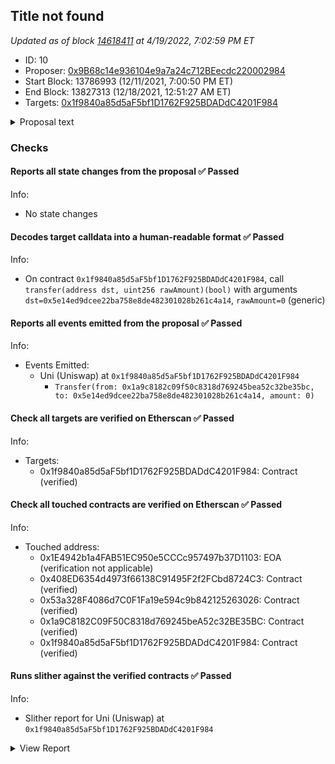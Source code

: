## Title not found

_Updated as of block [14618411](https://etherscan.io/block/14618411) at 4/19/2022, 7:02:59 PM ET_

- ID: 10
- Proposer: [0x9B68c14e936104e9a7a24c712BEecdc220002984](https://etherscan.io/address/0x9B68c14e936104e9a7a24c712BEecdc220002984)
- Start Block: 13786993 (12/11/2021, 7:00:50 PM ET)
- End Block: 13827313 (12/18/2021, 12:51:27 AM ET)
- Targets: [0x1f9840a85d5aF5bf1D1762F925BDADdC4201F984](https://etherscan.io/address/0x1f9840a85d5aF5bf1D1762F925BDADdC4201F984#code)

<details>
  <summary>Proposal text</summary>

> Should Uniswap v3 be deployed to Polygon? 
> GFX Labs is submitting Polygon's governance proposal to deploy Uniswap v3 to Polygon on their behalf. 
> 
> The [consensus check](https://snapshot.org/#/uniswap/proposal/0xe869bc63ed483f00c520129724934a206b433dec613a498100e25f9f10fbeac7) passed with 44M (98.87%) YES votes and 500k (1.13%) NO votes. 
> 
> The [temperature check](https://snapshot.org/#/uniswap/proposal/0x47a6eed75673f33e8eb5d7abbfc0279d8c113ec7fa51f8b61c1abcd66dc091c6) passed with 7.79M (~100%) YES votes and 101 (~0%) NO votes. 
> 
> The full proposal can be found [here](https://gov.uniswap.org/t/deploy-uniswap-v3-to-polygon-pos-chain/15058?u=getty).
> 
> ## Summary
> The Polygon team proposes to authorize Uniswap Labs to deploy Uniswap protocol to Polygon PoS on behalf of the community.
> 
> We believe this is the right moment for Uniswap to deploy on Polygon, for several major reasons:
> 
> * Polygon PoS has the second strongest DeFi ecosystem, right after Ethereum L1;
> * Deploying to Polygon PoS can bring a lot of benefits (user base growth, huge savings for users, higher user activity, higher revenue, market capture, return to the original DeFi vision etc);
> * We are willing to incentivize Uniswap adoption, financially and otherwise;
> * Polygon PoS is battle-tested;
> * Polygon is aligned with Ethereum and its values.
> 
> We respectfully submit this proposal for your consideration, and we are looking forward to your questions and feedback.
> 
> We would be willing to commit up to $20M for the aforementioned financial incentives, and we propose to use these funds in the following way: 
> * Up to $15M for a long-term liquidity mining campaign;
> * Up to $5M towards the overall adoption of Uniswap on Polygon. 
> 
> In addition to the financial incentives we are offering will also be supporting the integration by: 
> *  Actively participate in the design and execution of liquidity mining campaigns;
> *  Work with prominent projects in the Polygon DeFi ecosystem to help them understand the benefits of using Uniswap V3 as a “money lego.”
> *  Promote Uniswap as a “money lego” on hackathons and other developer-focused events and efforts etc.
> 
> ## On-chain voting
> 
> This proposal has no on-chain functionality other than polling all Uniswap holders. Although the proposal already exceeded the 40m quorum threshold during the consensus check, the Uniswap community feels it is important to allow all UNI holders the opportunity to cast a vote. One important argument in favor of this decision is that Snapshot is not supported by custody providers like Coinbase, Anchorage, etc., smart contract wallets like Argent/Gnosis safe, or meta governance layers like Index & Compound. 
> 
> Governor Bravo requires at least one on-chain action, so the proposal includes a transfer of 0 UNI to satisfy the requirement.
> 
> If the proposal passes this phase, the Uniswap Labs can deploy Uniswap on Polygon on behalf of the Uniswap community.
</details>

### Checks
#### Reports all state changes from the proposal ✅ Passed
  




Info:
- No state changes

#### Decodes target calldata into a human-readable format ✅ Passed
  




Info:
- On contract `0x1f9840a85d5aF5bf1D1762F925BDADdC4201F984`, call `transfer(address dst, uint256 rawAmount)(bool)` with arguments `dst=0x5e14ed9dcee22ba758e8de482301028b261c4a14`, `rawAmount=0` (generic)

#### Reports all events emitted from the proposal ✅ Passed
  




Info:
- Events Emitted:
    - Uni (Uniswap) at `0x1f9840a85d5aF5bf1D1762F925BDADdC4201F984`
        - `Transfer(from: 0x1a9c8182c09f50c8318d769245bea52c32be35bc, to: 0x5e14ed9dcee22ba758e8de482301028b261c4a14, amount: 0)`

#### Check all targets are verified on Etherscan ✅ Passed
  




Info:
- Targets:
    - 0x1f9840a85d5aF5bf1D1762F925BDADdC4201F984: Contract (verified)

#### Check all touched contracts are verified on Etherscan ✅ Passed
  




Info:
- Touched address:
    - 0x1E4942b1a4FAB51EC950e5CCCc957497b37D1103: EOA (verification not applicable)
    - 0x408ED6354d4973f66138C91495F2f2FCbd8724C3: Contract (verified)
    - 0x53a328F4086d7C0F1Fa19e594c9b842125263026: Contract (verified)
    - 0x1a9C8182C09F50C8318d769245beA52c32BE35BC: Contract (verified)
    - 0x1f9840a85d5aF5bf1D1762F925BDADdC4201F984: Contract (verified)

#### Runs slither against the verified contracts ✅ Passed
  




Info:
- Slither report for Uni (Uniswap) at `0x1f9840a85d5aF5bf1D1762F925BDADdC4201F984`

<details>
<summary>View Report</summary>

```
Warning: crytic-export/etherscan-contracts/0x1f9840a85d5aF5bf1D1762F925BDADdC4201F984-Uni.sol:6:1: Warning: Experimental features are turned on. Do not use experimental features on live deployments.
pragma experimental ABIEncoderV2;
^-------------------------------^


[93m
Uni._writeCheckpoint(address,uint32,uint96,uint96) (crytic-export/etherscan-contracts/0x1f9840a85d5aF5bf1D1762F925BDADdC4201F984-Uni.sol#543-554) uses a dangerous strict equality:
	- nCheckpoints > 0 && checkpoints[delegatee][nCheckpoints - 1].fromBlock == blockNumber (crytic-export/etherscan-contracts/0x1f9840a85d5aF5bf1D1762F925BDADdC4201F984-Uni.sol#546)
Reference: https://github.com/crytic/slither/wiki/Detector-Documentation#dangerous-strict-equalities[0m
[92m
Uni.constructor(address,address,uint256).minter_ (crytic-export/etherscan-contracts/0x1f9840a85d5aF5bf1D1762F925BDADdC4201F984-Uni.sol#272) lacks a zero-check on :
		- minter = minter_ (crytic-export/etherscan-contracts/0x1f9840a85d5aF5bf1D1762F925BDADdC4201F984-Uni.sol#277)
Uni.setMinter(address).minter_ (crytic-export/etherscan-contracts/0x1f9840a85d5aF5bf1D1762F925BDADdC4201F984-Uni.sol#286) lacks a zero-check on :
		- minter = minter_ (crytic-export/etherscan-contracts/0x1f9840a85d5aF5bf1D1762F925BDADdC4201F984-Uni.sol#289)
Reference: https://github.com/crytic/slither/wiki/Detector-Documentation#missing-zero-address-validation[0m
[92m
Uni.constructor(address,address,uint256) (crytic-export/etherscan-contracts/0x1f9840a85d5aF5bf1D1762F925BDADdC4201F984-Uni.sol#272-280) uses timestamp for comparisons
	Dangerous comparisons:
	- require(bool,string)(mintingAllowedAfter_ >= block.timestamp,Uni::constructor: minting can only begin after deployment) (crytic-export/etherscan-contracts/0x1f9840a85d5aF5bf1D1762F925BDADdC4201F984-Uni.sol#273)
Uni.mint(address,uint256) (crytic-export/etherscan-contracts/0x1f9840a85d5aF5bf1D1762F925BDADdC4201F984-Uni.sol#297-316) uses timestamp for comparisons
	Dangerous comparisons:
	- require(bool,string)(block.timestamp >= mintingAllowedAfter,Uni::mint: minting not allowed yet) (crytic-export/etherscan-contracts/0x1f9840a85d5aF5bf1D1762F925BDADdC4201F984-Uni.sol#299)
Uni.permit(address,address,uint256,uint256,uint8,bytes32,bytes32) (crytic-export/etherscan-contracts/0x1f9840a85d5aF5bf1D1762F925BDADdC4201F984-Uni.sol#360-379) uses timestamp for comparisons
	Dangerous comparisons:
	- require(bool,string)(now <= deadline,Uni::permit: signature expired) (crytic-export/etherscan-contracts/0x1f9840a85d5aF5bf1D1762F925BDADdC4201F984-Uni.sol#374)
Uni.delegateBySig(address,uint256,uint256,uint8,bytes32,bytes32) (crytic-export/etherscan-contracts/0x1f9840a85d5aF5bf1D1762F925BDADdC4201F984-Uni.sol#442-451) uses timestamp for comparisons
	Dangerous comparisons:
	- require(bool,string)(now <= expiry,Uni::delegateBySig: signature expired) (crytic-export/etherscan-contracts/0x1f9840a85d5aF5bf1D1762F925BDADdC4201F984-Uni.sol#449)
Reference: https://github.com/crytic/slither/wiki/Detector-Documentation#block-timestamp[0m
[92m
Uni.getChainId() (crytic-export/etherscan-contracts/0x1f9840a85d5aF5bf1D1762F925BDADdC4201F984-Uni.sol#577-581) uses assembly
	- INLINE ASM (crytic-export/etherscan-contracts/0x1f9840a85d5aF5bf1D1762F925BDADdC4201F984-Uni.sol#579)
Reference: https://github.com/crytic/slither/wiki/Detector-Documentation#assembly-usage[0m
[92m
SafeMath.add(uint256,uint256,string) (crytic-export/etherscan-contracts/0x1f9840a85d5aF5bf1D1762F925BDADdC4201F984-Uni.sol#48-53) is never used and should be removed
SafeMath.mod(uint256,uint256) (crytic-export/etherscan-contracts/0x1f9840a85d5aF5bf1D1762F925BDADdC4201F984-Uni.sol#172-174) is never used and should be removed
SafeMath.mod(uint256,uint256,string) (crytic-export/etherscan-contracts/0x1f9840a85d5aF5bf1D1762F925BDADdC4201F984-Uni.sol#187-190) is never used and should be removed
SafeMath.mul(uint256,uint256,string) (crytic-export/etherscan-contracts/0x1f9840a85d5aF5bf1D1762F925BDADdC4201F984-Uni.sol#112-124) is never used and should be removed
SafeMath.sub(uint256,uint256) (crytic-export/etherscan-contracts/0x1f9840a85d5aF5bf1D1762F925BDADdC4201F984-Uni.sol#63-65) is never used and should be removed
SafeMath.sub(uint256,uint256,string) (crytic-export/etherscan-contracts/0x1f9840a85d5aF5bf1D1762F925BDADdC4201F984-Uni.sol#75-80) is never used and should be removed
Reference: https://github.com/crytic/slither/wiki/Detector-Documentation#dead-code[0m
[92m
Constant Uni.minimumTimeBetweenMints (crytic-export/etherscan-contracts/0x1f9840a85d5aF5bf1D1762F925BDADdC4201F984-Uni.sol#213) is not in UPPER_CASE_WITH_UNDERSCORES
Constant Uni.mintCap (crytic-export/etherscan-contracts/0x1f9840a85d5aF5bf1D1762F925BDADdC4201F984-Uni.sol#216) is not in UPPER_CASE_WITH_UNDERSCORES
Reference: https://github.com/crytic/slither/wiki/Detector-Documentation#conformance-to-solidity-naming-conventions[0m
[92m
delegate(address) should be declared external:
	- Uni.delegate(address) (crytic-export/etherscan-contracts/0x1f9840a85d5aF5bf1D1762F925BDADdC4201F984-Uni.sol#429-431)
delegateBySig(address,uint256,uint256,uint8,bytes32,bytes32) should be declared external:
	- Uni.delegateBySig(address,uint256,uint256,uint8,bytes32,bytes32) (crytic-export/etherscan-contracts/0x1f9840a85d5aF5bf1D1762F925BDADdC4201F984-Uni.sol#442-451)
getPriorVotes(address,uint256) should be declared external:
	- Uni.getPriorVotes(address,uint256) (crytic-export/etherscan-contracts/0x1f9840a85d5aF5bf1D1762F925BDADdC4201F984-Uni.sol#470-502)
Reference: https://github.com/crytic/slither/wiki/Detector-Documentation#public-function-that-could-be-declared-external[0m
0x1f9840a85d5aF5bf1D1762F925BDADdC4201F984 analyzed (2 contracts with 77 detectors), 19 result(s) found
```

</details>


